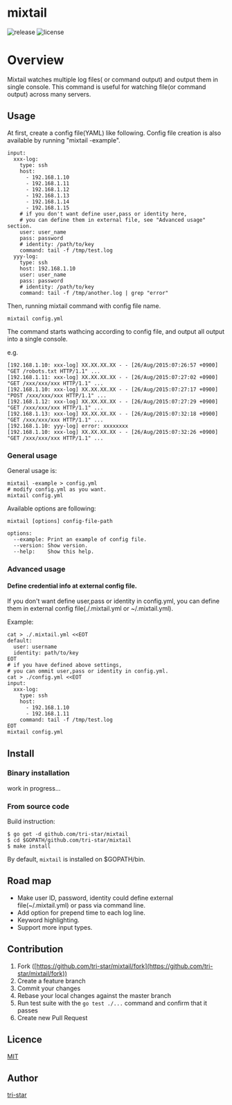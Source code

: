 mixtail
===================================

![release](http://img.shields.io/github/release/tri-star/mixtail.svg?style=flat-square)
![license](http://img.shields.io/badge/license-MIT-blue.svg?style=flat-square)

# Overview
Mixtail watches multiple log files( or command output) and output them in single console.
This command is useful for watching file(or command output) across many servers.


## Usage
At first, create a config file(YAML) like following.
Config file creation is also available by running "mixtail -example".

```
input:
  xxx-log:
    type: ssh
    host: 
      - 192.168.1.10
      - 192.168.1.11
      - 192.168.1.12
      - 192.168.1.13
      - 192.168.1.14
      - 192.168.1.15
    # if you don't want define user,pass or identity here,
    # you can define them in external file, see "Advanced usage" section.
    user: user_name
    pass: password
    # identity: /path/to/key
    command: tail -f /tmp/test.log
  yyy-log:
    type: ssh
    host: 192.168.1.10
    user: user_name
    pass: password
    # identity: /path/to/key
    command: tail -f /tmp/another.log | grep "error"
```

Then, running mixtail command with config file name.

```
mixtail config.yml
```

The command starts wathcing according to config file,
and output all output into a single console.

e.g.

```
[192.168.1.10: xxx-log] XX.XX.XX.XX - - [26/Aug/2015:07:26:57 +0900] "GET /robots.txt HTTP/1.1" ...
[192.168.1.11: xxx-log] XX.XX.XX.XX - - [26/Aug/2015:07:27:02 +0900] "GET /xxx/xxx/xxx HTTP/1.1" ...
[192.168.1.10: xxx-log] XX.XX.XX.XX - - [26/Aug/2015:07:27:17 +0900] "POST /xxx/xxx/xxx HTTP/1.1" ...
[192.168.1.12: xxx-log] XX.XX.XX.XX - - [26/Aug/2015:07:27:29 +0900] "GET /xxx/xxx/xxx HTTP/1.1" ...
[192.168.1.13: xxx-log] XX.XX.XX.XX - - [26/Aug/2015:07:32:18 +0900] "GET /xxx/xxx/xxx HTTP/1.1" ...
[192.168.1.10: yyy-log] error: xxxxxxxx
[192.168.1.10: xxx-log] XX.XX.XX.XX - - [26/Aug/2015:07:32:26 +0900] "GET /xxx/xxx/xxx HTTP/1.1" ...
```


### General usage
General usage is:

```
mixtail -example > config.yml
# modify config.yml as you want.
mixtail config.yml
```

Available options are following:

```
mixtail [options] config-file-path

options:
  --example: Print an example of config file.
  --version: Show version.
  --help:    Show this help.
```

### Advanced usage

#### Define credential info at external config file.
If you don't want define user,pass or identity in config.yml,
you can define them in external config file(./.mixtail.yml or ~/.mixtail.yml).

Example:
```
cat > ./.mixtail.yml <<EOT
default:
  user: username
  identity: path/to/key
EOT
# if you have defined above settings,
# you can ommit user,pass or identity in config.yml.
cat > ./config.yml <<EOT
input:
  xxx-log:
    type: ssh
    host: 
      - 192.168.1.10
      - 192.168.1.11
    command: tail -f /tmp/test.log
EOT
mixtail config.yml
```

## Install

### Binary installation

work in progress...


### From source code

Build instruction: 

```
$ go get -d github.com/tri-star/mixtail
$ cd $GOPATH/github.com/tri-star/mixtail
$ make install
```

By default, `mixtail` is installed on $GOPATH/bin.


## Road map

* Make user ID, password, identity could define external file(~/.mixtail.yml) or pass via command line. 
* Add option for prepend time to each log line.
* Keyword highlighting.
* Support more input types.

## Contribution

1. Fork ([https://github.com/tri-star/mixtail/fork](https://github.com/tri-star/mixtail/fork))
2. Create a feature branch
3. Commit your changes
4. Rebase your local changes against the master branch
5. Run test suite with the `go test ./...` command and confirm that it passes
6. Create new Pull Request

## Licence

[MIT](https://github.com/tri-star/mixtail/blob/master/LICENSE)

## Author

[tri-star](https://github.com/tri-star)
